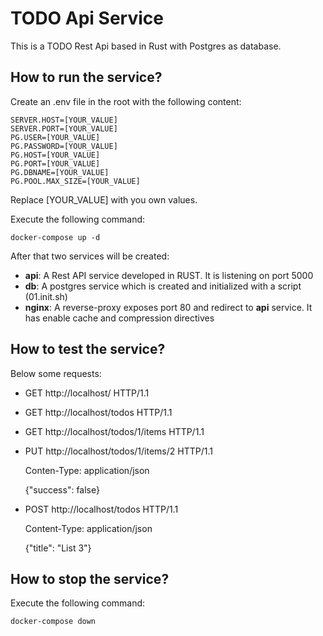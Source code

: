 # TODO Api Service
This is a TODO Rest Api based in Rust with Postgres as database.

## How to run the service?
Create an .env file in the root with the following content:

```
SERVER.HOST=[YOUR_VALUE]
SERVER.PORT=[YOUR_VALUE]
PG.USER=[YOUR_VALUE]
PG.PASSWORD=[YOUR_VALUE]
PG.HOST=[YOUR_VALUE]
PG.PORT=[YOUR_VALUE]
PG.DBNAME=[YOUR_VALUE]
PG.POOL.MAX_SIZE=[YOUR_VALUE]
```

Replace [YOUR_VALUE] with you own values.

Execute the following command:

```
docker-compose up -d
```

After that two services will be created:

- __api__: A Rest API service developed in RUST. It is listening on port 5000
- __db__: A postgres service which is created and initialized with a script (01.init.sh)
- __nginx__: A reverse-proxy exposes port 80 and redirect to __api__ service. It has enable cache and compression directives

## How to test the service?

Below some requests:

- GET http://localhost/ HTTP/1.1

- GET http://localhost/todos HTTP/1.1

- GET http://localhost/todos/1/items HTTP/1.1

- PUT http://localhost/todos/1/items/2 HTTP/1.1

  Conten-Type: application/json

  {"success": false}

- POST http://localhost/todos HTTP/1.1

  Content-Type: application/json

  {"title": "List 3"}

## How to stop the service?

Execute the following command:

```
docker-compose down
```